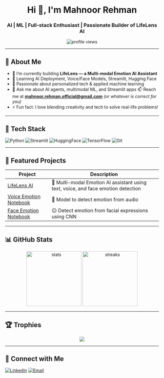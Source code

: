 

<h1 align="center">Hi 👋, I'm Mahnoor Rehman</h1>
<h3 align="center">AI | ML | Full-stack Enthusiast | Passionate Builder of LifeLens AI</h3>

<p align="center">
  <img src="https://komarev.com/ghpvc/?username=Mahnoor402-beep&label=Profile%20views&color=0e75b6&style=flat" alt="profile views" />
</p>

---

## 🌟 About Me
- 🔭 I’m currently building **LifeLens — a Multi-modal Emotion AI Assistant**
- 🧠 Learning AI Deployment, Voice/Face Models, Streamlit, Hugging Face
- 🌱 Passionate about personalized tech & applied machine learning
- 💬 Ask me about AI agents, multimodal ML, and Streamlit apps
📫 Reach me at **mahnoor.rehman.official@gmail.com** *(or whatever is correct for you)*
- ⚡ Fun fact: I love blending creativity and tech to solve real-life problems!

---

## 🚀 Tech Stack

![Python](https://img.shields.io/badge/Python-3670A0?logo=python&logoColor=white&style=for-the-badge)
![Streamlit](https://img.shields.io/badge/Streamlit-FF4B4B?logo=streamlit&logoColor=white&style=for-the-badge)
![HuggingFace](https://img.shields.io/badge/HuggingFace-%23FFB636?logo=huggingface&logoColor=black&style=for-the-badge)
![TensorFlow](https://img.shields.io/badge/TensorFlow-FF6F00?logo=tensorflow&logoColor=white&style=for-the-badge)
![Git](https://img.shields.io/badge/Git-F05032?logo=git&logoColor=white&style=for-the-badge)

---

## 📌 Featured Projects

| Project | Description |
|--------|-------------|
| [LifeLens AI](https://github.com/MahnoorRehman11/lifelens-ai) | 🎯 Multi-modal Emotion AI assistant using text, voice, and face emotion detection |
| [Voice Emotion Notebook](https://github.com/Mahnoor402-beep/VoiceEmotion) | 🎤 Model to detect emotion from audio |
| [Face Emotion Notebook](https://github.com/Mahnoor402-beep/FaceEmotion) | 😐 Detect emotion from facial expressions using CNN |

---

## 📊 GitHub Stats

<p align="center">
  <img src="https://github-readme-stats.vercel.app/api?username=Mahnoor402-beep&show_icons=true&theme=radical" alt="stats" height="180"/>
  <img src="https://github-readme-streak-stats.herokuapp.com/?user=Mahnoor402-beep&theme=radical" alt="streaks" height="180"/>
</p>

---

## 🏆 Trophies

<p align="center">
  <img src="https://github-profile-trophy.vercel.app/?username=Mahnoor402-beep&theme=algolia&no-bg=true&no-frame=true" />
</p>

---

## 🔗 Connect with Me

[![LinkedIn](https://img.shields.io/badge/-LinkedIn-blue?style=for-the-badge&logo=Linkedin&logoColor=white)](https://www.linkedin.com/in/mahnoor-rehman-abbasi/)
[![Email](https://img.shields.io/badge/-Email-red?style=for-the-badge&logo=gmail&logoColor=white)](mailto:mahnoor.rehman.official@gmail.com)
